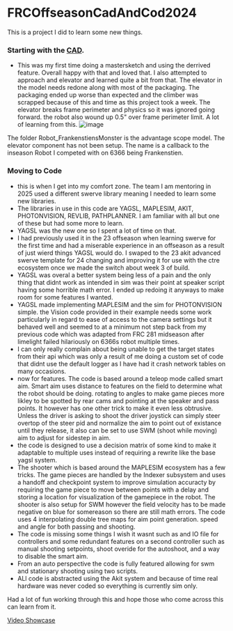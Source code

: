 # FRCOffseasonCadAndCod2024

This is a project I did to learn some new things.

### Starting with the [CAD](https://cad.onshape.com/documents/7b13049c2cde382fdd62978c/w/b0b2d0bd70eaff5d44976ab3/e/618cb2263d489624640a6db2?renderMode=0&uiState=676de51d1038fe27e777eb76). 
* This was my first time doing a mastersketch and using the derrived feature.
Overall happy with that and loved that. I also attempted to approach and elevator and learned quite a bit from that. The elevator in the model needs redone along with most of the packaging. The packaging ended up worse than expected and the climber was scrapped because of this and time as this project took a week. The elevator breaks frame perimeter and physics so it was ignored going forward. the robot also wound up 0.5" over frame perimeter limit. A lot of learning from this.
![image](https://github.com/user-attachments/assets/f3a50dda-3c09-4e25-8a51-0d27c28d4258)


The folder Robot_FrankenstiensMonster is the advantage scope model. The elevator component has not been setup. The name is a callback to the inseason Robot I competed with on 6366 being Frankenstien.

### Moving to Code
* this is when I get into my comfort zone. The team I am mentoring in 2025 used a different swerve library meaning I needed to learn some new libraries.
* The libraries in use in this code are YAGSL, MAPLESIM, AKIT, PHOTONVISION, REVLIB, PATHPLANNER. I am familiar with all but one of these but had some more to learn.
* YAGSL was the new one so I spent a lot of time on that.
* I had previously used it in the 23 offseason when learning swerve for the first time and had a miserable experience in an offseason as a result of just wierd things YAGSL would do. I swaped to the 23 akit advanced swerve template for 24 changing and improving it for use with the ctre ecosystem once we made the switch about week 3 of build.
 * YAGSL was overal a better system being less of a pain and the only thing that didnt work as intended in sim was their point at speaker script having some horrible math error. I ended up redoing it anyways to make room for some features I wanted.
 * YAGSL made implementing MAPLESIM and the sim for PHOTONVISION simple. the Vision code provided in their example needs some work particularly in regard to ease of access to the camera settings but it behaved well and seemed to at a minimum not step back from my previous code which was adapted from FRC 281 midseason after limelight failed hilariously on 6366s robot multiple times.
 * I can only really complain about being unable to get the target states from their api which was only a result of me doing a custom set of code that didnt use the default logger as I have had it crash network tables on many occasions.
* now for features. The code is based around a teleop mode called smart aim. Smart aim uses distance to features on the field to determine what the robot should be doing. rotating to angles to make game pieces more likley to be spotted by rear cams and pointing at the speaker and pass points. It however has one other trick to make it even less obtrusive. Unless the driver is asking to shoot the driver joystick can simply steer overtop of the steer pid and normalize the aim to point out of existance until they release, it also can be set to use SWM (shoot while moving) aim to adjust for sidestep in aim.
* the code is designed to use a decision matrix of some kind to make it adaptable to multiple uses instead of requiring a rewrite like the base yagsl system.
* The shooter which is based around the MAPLESIM ecosystem has a few tricks. The game pieces are handled by the Indexer subsystem and uses a handoff and checkpoint system to improve simulation accuracty by requiring the game piece to move between points with a delay and storing a location for visualization of the gamepiece in the robot. The shooter is also setup for SWM however the field velocity has to be made negative on blue for somereason so there are still math errors. The code uses 4 interpolating double tree maps for aim point generation. speed and angle for both passing and shooting.
* The code is missing some things I wish it wasnt such as and IO file for controllers and some redundant features on a second controller such as manual shooting setpoints, shoot overide for the autoshoot, and a way to disable the smart aim.
* From an auto perspective the code is fully featured allowing for swm and stationary shooting using two scripts.
* ALl code is abstracted using the Akit system and because of time real hardware was never coded so everything is currently sim only.

Had a lot of fun working through this and hope those who come across this can learn from it. 

[Video Showcase](https://youtu.be/myx9rAiUxsQ)




